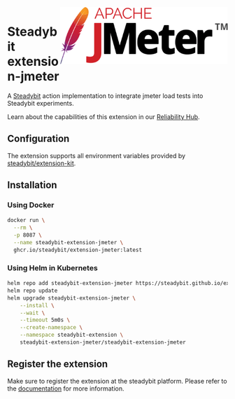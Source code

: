 <img src="./logo.png" height="130" align="right" alt="JMeter logo">

# Steadybit extension-jmeter

A [Steadybit](https://www.steadybit.com/) action implementation to integrate jmeter load tests into Steadybit experiments.

Learn about the capabilities of this extension in our [Reliability Hub](https://hub.steadybit.com/extension/com.github.steadybit.extension_jmeter).

## Configuration

The extension supports all environment variables provided by [steadybit/extension-kit](https://github.com/steadybit/extension-kit#environment-variables).

## Installation

### Using Docker

```sh
docker run \
  --rm \
  -p 8087 \
  --name steadybit-extension-jmeter \
  ghcr.io/steadybit/extension-jmeter:latest
```

### Using Helm in Kubernetes

```sh
helm repo add steadybit-extension-jmeter https://steadybit.github.io/extension-jmeter
helm repo update
helm upgrade steadybit-extension-jmeter \
    --install \
    --wait \
    --timeout 5m0s \
    --create-namespace \
    --namespace steadybit-extension \
    steadybit-extension-jmeter/steadybit-extension-jmeter
```

## Register the extension

Make sure to register the extension at the steadybit platform. Please refer to
the [documentation](https://docs.steadybit.com/integrate-with-steadybit/extensions/extension-installation) for more information.
